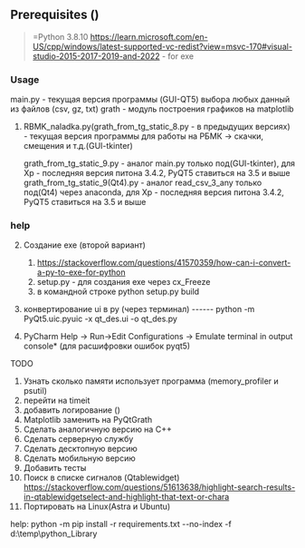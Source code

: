 ## Prerequisites ()
>=Python 3.8.10
https://learn.microsoft.com/en-US/cpp/windows/latest-supported-vc-redist?view=msvc-170#visual-studio-2015-2017-2019-and-2022   - for exe

### Usage
main.py - текущая версия программы (GUI-QT5) выбора любых данный из файлов (csv, gz, txt)
grath - модуль построения графиков на matplotlib



1.  RBMK_naladka.py(grath_from_tg_static_8.py - в предыдущих версиях) - текущая версия программы для работы на РБМК -> скачки, смещения и т.д.(GUI-tkinter) 
    
    grath_from_tg_static_9.py - аналог main.py только под(GUI-tkinter), для Xp - последняя версия питона 3.4.2, PyQT5 ставиться на 3.5 и выше
    grath_from_tg_static_9(Qt4).py - аналог read_csv_3_any только под(Qt4) через anaconda, для Xp - последняя версия питона 3.4.2, PyQT5 ставиться на 3.5 и выше


### help
2.  Создание exe (второй вариант)
    1. https://stackoverflow.com/questions/41570359/how-can-i-convert-a-py-to-exe-for-python
    1. setup.py - для создания exe через cx_Freeze
    2. в командной строке         python setup.py build


3. конвертирование ui в py (через терминал) ------ python -m PyQt5.uic.pyuic -x qt_des.ui -o qt_des.py


4. PyCharm 
Help -> Run->Edit Configurations -> Emulate terminal in output console* (для расшифровки ошибок  pyqt5)



TODO
1. Узнать сколько памяти использует программа (memory_profiler и psutil)
2. перейти на timeit
3. добавить логирование ()
4. Matplotlib заменить на PyQtGrath
5. Сделать аналогичную версию на С++
6. Сделать серверную службу
7. Сделать десктопную версию
8. Сделать мобильную версию
9. Добавить тесты
10. Поиск в списке сигналов (Qtablewidget) https://stackoverflow.com/questions/51613638/highlight-search-results-in-qtablewidgetselect-and-highlight-that-text-or-chara
11. Портировать на Linux(Astra и Ubuntu)

help:
python -m pip  install -r requirements.txt --no-index -f d:\\temp\\python_Library

